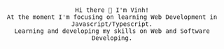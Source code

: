 <p align="center">
  <br><br>
  <samp>  
    <br>Hi there 👋 I'm Vinh!
    <br>At the moment I'm focusing on learning Web Development in Javascript/Typescript.
    <br>Learning and developing my skills on Web and Software Developing.
</samp>
 <br><br><br>
</p>
